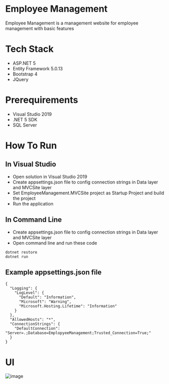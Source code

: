 # Employee Management
Employee Management is a management website for employee management with basic features

# Tech Stack
- ASP.NET 5
- Entity Framework 5.0.13
- Bootstrap 4
- JQuery

# Prerequirements

* Visual Studio 2019
* .NET 5 SDK
* SQL Server

# How To Run
## In Visual Studio

* Open solution in Visual Studio 2019
* Create appsettings.json file to config connection strings in Data layer and MVCSite layer
* Set EmployeeManagement.MVCSite project as Startup Project and build the project
* Run the application

## In Command Line

* Create appsettings.json file to config connection strings in Data layer and MVCSite layer
* Open command line and run these code
```
dotnet restore
dotnet run
```

## Example appsettings.json file
```
{
  "Logging": {
    "LogLevel": {
      "Default": "Information",
      "Microsoft": "Warning",
      "Microsoft.Hosting.Lifetime": "Information"
    }
  },
  "AllowedHosts": "*",
  "ConnectionStrings": {
    "DefaultConnection": "Server=.;Database=EmplopyeeManagement;Trusted_Connection=True;"
  }
}
```

# UI
![image](https://user-images.githubusercontent.com/44517184/147853735-10ceb343-38fa-41a2-8340-82136a6b2cb7.png)
